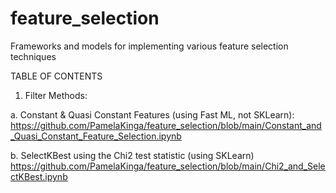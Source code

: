 # feature_selection
Frameworks and models for implementing various feature selection techniques

TABLE OF CONTENTS

1. Filter Methods:

a. Constant & Quasi Constant Features (using Fast ML, not SKLearn):           https://github.com/PamelaKinga/feature_selection/blob/main/Constant_and_Quasi_Constant_Feature_Selection.ipynb

b. SelectKBest using the Chi2 test statistic (using SKLearn)
https://github.com/PamelaKinga/feature_selection/blob/main/Chi2_and_SelectKBest.ipynb
